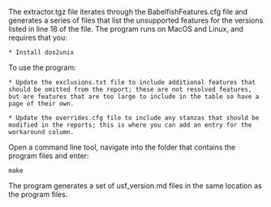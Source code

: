 

The extractor.tgz file iterates through the BabelfishFeatures.cfg file and generates a series of files that list the unsupported features for the versions listed in line 18 of the file.  The program runs on MacOS and Linux, and requires that you:

	* Install dos2unix

To use the program:

	* Update the exclusions.txt file to include additional features that should be omitted from the report; these are not resolved features, but are features that are too large to include in the table so have a page of their own.

	* Update the overrides.cfg file to include any stanzas that should be modified in the reports; this is where you can add an entry for the workaround column.

Open a command line tool, navigate into the folder that contains the program files and enter: 

	make

The program generates a set of usf_version.md files in the same location as the program files. 

